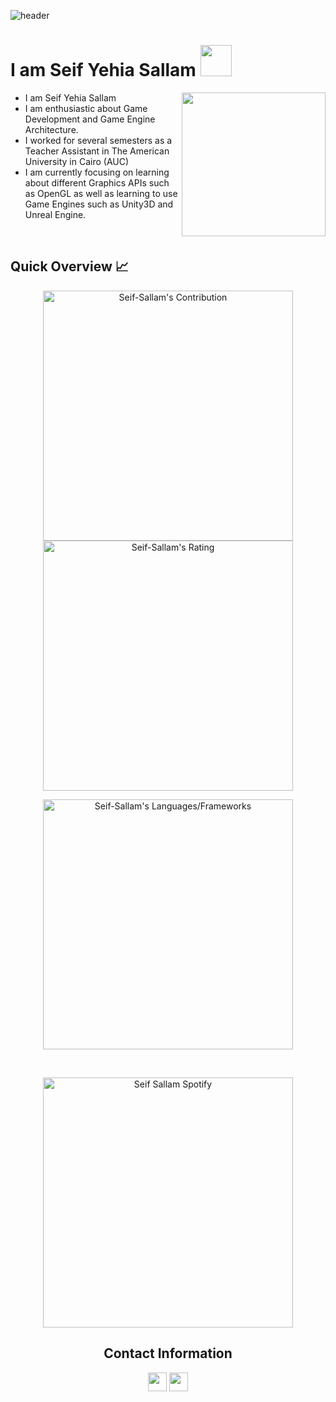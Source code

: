 ![header](https://capsule-render.vercel.app/api?type=waving&color=gradient&height=280&section=header&text=Hi%20there%20%F0%9F%91%8B&fontSize=90)

<h1>I am Seif Yehia Sallam <img src="https://media.giphy.com/media/12oufCB0MyZ1Go/giphy.gif" width="50"></h1>
<img align='right' src="https://media.giphy.com/media/M9gbBd9nbDrOTu1Mqx/giphy.gif" width="230">

- I am Seif Yehia Sallam
- I am enthusiastic about Game Development and Game Engine Architecture.
- I worked for several semesters as a Teacher Assistant in The American University in Cairo (AUC)
- I am currently focusing on learning about different Graphics APIs such as OpenGL as well as learning to use Game Engines such as Unity3D and Unreal Engine.


<br />




<h2>Quick Overview 📈</h2>
  
  <p align = "center">
 
</p>

<p align = "center">
  <img src = "https://github-readme-stats.vercel.app/api?username=Seif-Sallam&count_private=true&theme=dracula&hide_border=true" alt = "Seif-Sallam's Contribution" width = 400 >
  <img src = "https://github-readme-streak-stats.herokuapp.com?user=Seif-Sallam&count_private=true&theme=dracula&hide_border=true" alt = "Seif-Sallam's Rating" width = 400 >

</p>

<p align = "center">

 <img src = "https://github-readme-stats.vercel.app/api/top-langs?username=Seif-Sallam&show_icons=true&count_private=true&locale=en&layout=compact&langs_count=10&hide_border=true&bg_color=282A36&title_color=DD6387&text_color=fff&icon_color=fff" alt = "Seif-Sallam's Languages/Frameworks" width = 400 />
</p>

<br />
<p align = "center">
  <img src = "https://spotify-recently-played-readme.vercel.app/api?user=31reutaimeofchscqq6dypesnxpe&count=1" alt = "Seif Sallam Spotify" width = 400 /> 

</p>
<h2 align="center">Contact Information</h2>
<p align="center">
  <a href = "mailto:Seif-Sallam@aucegypt.edu"><img src = "https://img.shields.io/badge/Gmail-D14836?style=for-the-badge&logo=gmail&logoColor=white" height = 30></a>
  <a href = "https://www.linkedin.com/in/Seif-Sallam/"><img src = "https://img.shields.io/badge/LinkedIn-0077B5?style=for-the-badge&logo=linkedin&logoColor=white"     height = 30></a>
 
</p>
